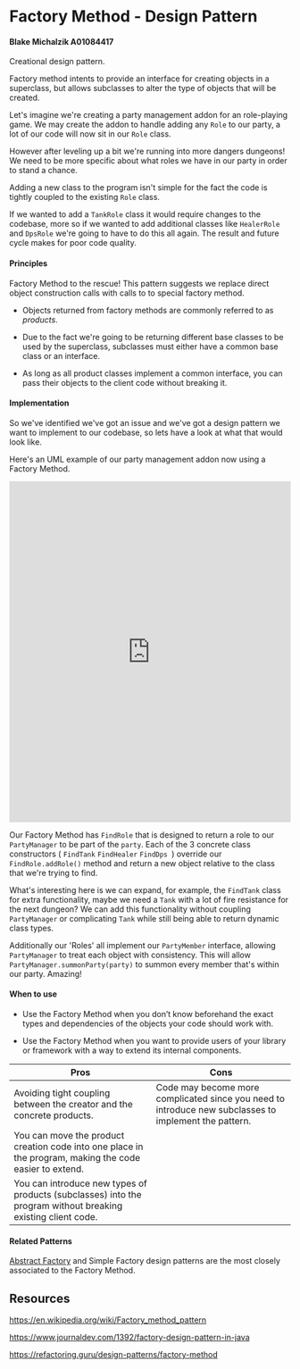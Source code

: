 # Factory Method - Design Pattern

#### Blake Michalzik A01084417



Creational design pattern.

Factory method intents to provide an interface for creating objects in a superclass, but allows subclasses to alter the type of objects that will be created.



Let's imagine we're creating a party management addon for an role-playing game. We may create the addon to handle adding any `Role` to our party, a lot of our code will now sit in our `Role` class.

However after leveling up a bit we're running into more dangers dungeons! We need to be more specific about what roles we have in our party in order to stand a chance.

Adding a new class to the program isn't simple for the fact the code is tightly coupled to the existing `Role` class.

If we wanted to add a `TankRole` class it would require changes to the codebase, more so if we wanted to add additional classes like `HealerRole` and `DpsRole` we're going to have to do this all again. The result and future cycle makes for poor code quality.



#### Principles

Factory Method to the rescue! This pattern suggests we replace direct object construction calls with calls to to special factory method.

- Objects returned from factory methods are commonly referred to as _products_.

- Due to the fact we're going to be returning different base classes to be used by the superclass, subclasses must either have a common base class or an interface. 
- As long as all product classes implement a common interface, you can pass their objects to the client code without breaking it.



#### Implementation

So we've identified we've got an issue and we've got a design pattern we want to implement to our codebase, so lets have a look at what that would look like.

Here's an UML example of our party management addon now using a Factory Method.

<iframe frameborder="0" style="width:100%;height:611px;" src="https://viewer.diagrams.net/?highlight=0000ff&edit=_blank&layers=1&nav=1&title=factory_method_01.drawio#Uhttps%3A%2F%2Fdrive.google.com%2Fuc%3Fid%3D1-QqhCpFWKP3-oTEetvgFGVlugKrwaYgk%26export%3Ddownload"></iframe>

Our Factory Method has `FindRole` that is designed to return a role to our `PartyManager` to be part of the `party`.
Each of the 3 concrete class constructors ( `FindTank` `FindHealer` `FindDps `) override our `FindRole.addRole()` method and return a new object relative to the class that we're trying to find. 

What's interesting here is we can expand, for example, the `FindTank` class for extra functionality, maybe we need a `Tank` with a lot of fire resistance for the next dungeon? We can add this functionality without coupling `PartyManager` or complicating `Tank` while still being able to return dynamic class types.

Additionally our 'Roles' all implement our `PartyMember` interface, allowing `PartyManager` to treat each object with consistency. This will allow `PartyManager.summonParty(party)` to summon every member that's within our party. Amazing!



#### When to use

- Use the Factory Method when you don’t know beforehand the exact types and dependencies of the objects your code should work with.

- Use the Factory Method when you want to provide users of your library or framework with a way to extend its internal components.

    

| Pros                                                         | Cons                                                         |
| ------------------------------------------------------------ | ------------------------------------------------------------ |
| Avoiding tight coupling between the creator and the concrete products. | Code may become more complicated since you need to introduce new subclasses to implement the pattern. |
| You can move the product creation code into one place in the program, making the code easier to extend. |                                                              |
| You can introduce new types of products (subclasses) into the program without breaking existing client code. |                                                              |



#### Related Patterns

[Abstract Factory](https://refactoring.guru/design-patterns/abstract-factory) and Simple Factory design patterns are the most closely associated to the Factory Method.

## Resources

https://en.wikipedia.org/wiki/Factory_method_pattern

https://www.journaldev.com/1392/factory-design-pattern-in-java

https://refactoring.guru/design-patterns/factory-method
